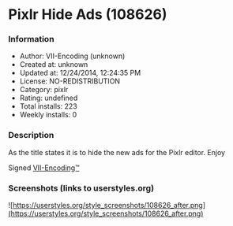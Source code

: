 # Pixlr Hide Ads (108626)

### Information
- Author: VII-Encoding (unknown)
- Created at: unknown
- Updated at: 12/24/2014, 12:24:35 PM
- License: NO-REDISTRIBUTION
- Category: pixlr
- Rating: undefined
- Total installs: 223
- Weekly installs: 0


### Description
As the title states it is to hide the new ads for the Pixlr editor. Enjoy

Signed <a href="http://vii-encoding.weebly.com/" target="_blank">VII-Encoding™</a>


### Screenshots (links to userstyles.org)
![https://userstyles.org/style_screenshots/108626_after.png](https://userstyles.org/style_screenshots/108626_after.png)



